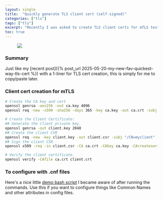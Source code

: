 ```yaml
---
layout: single
title:  "Quickly generate TLS client cert (self-signed)"
categories: ["tls"]
tags: ["tls"]
excerpt: "Recently I was asked to create TLS client certs for mTLS testing. Here's a quick script" #this is a custom variable meant for a short description to be displayed on home page
toc: true
---
```

<figure>
    <a href="/assets/client-cert-creation/client-cert-header.png"><img src="/assets/client-cert-creation/client-cert-header.png"></a>
</figure>

### Summary
Just like my [recent post]({% post_url 2025-05-20-my-new-fav-quickest-way-tls-cert %}) with a 1-liner for TLS cert creation, this is simply for me to copy/paste later.

### Client cert creation for mTLS
```bash
# Create the CA key and cert
openssl genrsa -aes256 -out ca.key 4096
openssl req -new -x509 -sha256 -days 365 -key ca.key -out ca.crt -subj "/CN=MyRootCA"

# Create the Client Certificate:
## Generate the client private key. 
openssl genrsa -out client.key 2048
## Create the client CSR
openssl req -new -key client.key -out client.csr -subj "/CN=myclient"
## Sign the client CSR
openssl x509 -req -in client.csr -CA ca.crt -CAkey ca.key -CAcreateserial -out client.crt -days 365 -sha256

# Verify the client certificate. 
openssl verify -CAfile ca.crt client.crt
```

### To configure with .cnf files
Here's a nice little [demo bash script](https://github.com/SalesAmerSP/mtls) I became aware of after running the commands. Use this if you want to configure things like Common Names and other attributes in config files.